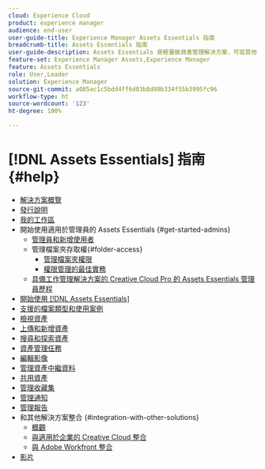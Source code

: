 ```yaml
---
cloud: Experience Cloud
product: experience manager
audience: end-user
user-guide-title: Experience Manager Assets Essentials 指南
breadcrumb-title: Assets Essentials 指南
user-guide-description: Assets Essentials 是輕量級資產管理解決方案，可從其他 Experience Cloud 應用程式中運作。
feature-set: Experience Manager Assets,Experience Manager
feature: Assets Essentials
role: User,Leader
solution: Experience Manager
source-git-commit: a085ac1c5bdd4ff6d83b8d80b334f55b3995fc96
workflow-type: ht
source-wordcount: '123'
ht-degree: 100%

---
```



# [!DNL Assets Essentials] 指南 {#help}

+ [解決方案概覽](introduction.md)
+ [發行說明](release-notes.md)
+ [我的工作區](my-workspace.md)
+ 開始使用適用於管理員的 Assets Essentials {#get-started-admins}
   + [管理員和新增使用者](deploy-administer.md)
   + 管理檔案夾存取權{#folder-access}
      + [管理檔案夾權限](manage-permissions.md)
      + [權限管理的最佳實務](permission-management-best-practices.md)
   + [具備工作管理解決方案的 Creative Cloud Pro 的 Assets Essentials 管理員歷程](assets-essentials-cc-pro-work-management-admin-journey.md)
+ [開始使用  [!DNL Assets Essentials]](get-started.md)
+ [支援的檔案類型和使用案例](supported-file-formats.md)
+ [檢視資產](navigate-view.md)
+ [上傳和新增資產](add-delete.md)
+ [搜尋和探索資產](search.md)
+ [資產管理任務](manage-organize.md)
+ [編輯影像](edit-images.md)
+ [管理資產中繼資料](metadata.md)
+ [共用資產](share-links-for-assets.md)
+ [管理收藏集](manage-collections.md)
+ [管理通知](manage-notifications.md)
+ [管理報告](manage-reports.md)
+ 和其他解決方案整合 {#integration-with-other-solutions}
   + [概觀](integration.md)
   + [與適用於企業的 Creative Cloud 整合](integrate-with-creative-cloud.md)
   + [與 Adobe Workfront 整合](integrate-with-workfront.md)
+ [影片](https://experienceleague.adobe.com/docs/experience-manager-learn/assets-essentials/overview.html?lang=zh-Hant)
